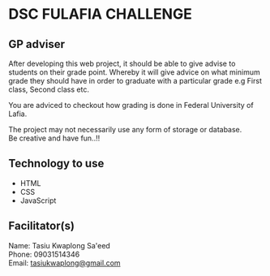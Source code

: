 # DSC FULAFIA CHALLENGE

## GP adviser

After developing this web project, it should be able to give advise to students on their grade point. Whereby it will give advice on what minimum grade they should have in order to graduate with a particular grade e.g First class, Second class etc.

You are adviced to checkout how grading is done in Federal University of Lafia.

The project may not necessarily use any form of storage or database.  
Be creative and have fun..!!
## Technology to use
- HTML
- CSS
- JavaScript

## Facilitator(s)
Name: Tasiu Kwaplong Sa'eed   
Phone: 09031514346  
Email: tasiukwaplong@gmail.com  